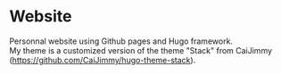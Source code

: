 # Website

Personnal website using Github pages and Hugo framework.\
My theme is a customized version of the theme "Stack" from CaiJimmy (https://github.com/CaiJimmy/hugo-theme-stack).
